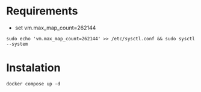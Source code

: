 # Requirements

- set vm.max_map_count=262144

```
sudo echo 'vm.max_map_count=262144' >> /etc/sysctl.conf && sudo sysctl --system
```

# Instalation

```
docker compose up -d
```

